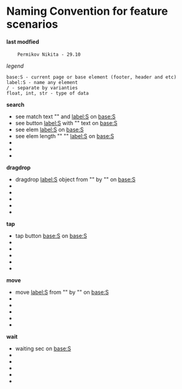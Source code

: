 # Naming Convention for feature scenarios

#### last modfied
        Permikov Nikita - 29.10
        

*legend*
```
base:S - current page or base element (footer, header and etc)
label:S - name any element
/ - separate by varianties
float, int, str - type of data
```
        
**search**

- see match text "<str>" and <label:S> on <base:S>
- see button <label:S> with "<str>" text on <base:S>
- see elem <label:S> on <base:S>
- see elem length "<str>" "<str>" <label:S> on <base:S>
-
-
-


**dragdrop**

- dragdrop <label:S> object from "<float>" by "<float>" on <base:S>
-
-
-
-
-


**tap**

- tap button <base:S> on <base:S>
-
-
-
-
-


**move**

- move <label:S> from "<float>" by "<float>" on <base:S>
-
-
-
-
-

**wait**

- waiting <int> sec on <base:S>
-
-
-
-
-
